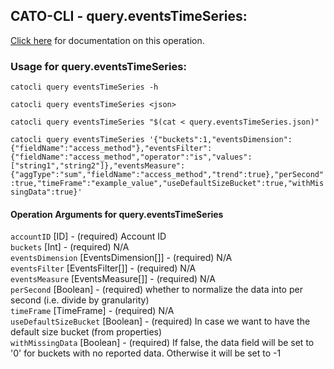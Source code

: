 
## CATO-CLI - query.eventsTimeSeries:
[Click here](https://api.catonetworks.com/documentation/#query-query.eventsTimeSeries) for documentation on this operation.

### Usage for query.eventsTimeSeries:

`catocli query eventsTimeSeries -h`

`catocli query eventsTimeSeries <json>`

`catocli query eventsTimeSeries "$(cat < query.eventsTimeSeries.json)"`

`catocli query eventsTimeSeries '{"buckets":1,"eventsDimension":{"fieldName":"access_method"},"eventsFilter":{"fieldName":"access_method","operator":"is","values":["string1","string2"]},"eventsMeasure":{"aggType":"sum","fieldName":"access_method","trend":true},"perSecond":true,"timeFrame":"example_value","useDefaultSizeBucket":true,"withMissingData":true}'`


#### Operation Arguments for query.eventsTimeSeries ####

`accountID` [ID] - (required) Account ID    
`buckets` [Int] - (required) N/A    
`eventsDimension` [EventsDimension[]] - (required) N/A    
`eventsFilter` [EventsFilter[]] - (required) N/A    
`eventsMeasure` [EventsMeasure[]] - (required) N/A    
`perSecond` [Boolean] - (required) whether to normalize the data into per second (i.e. divide by granularity)    
`timeFrame` [TimeFrame] - (required) N/A    
`useDefaultSizeBucket` [Boolean] - (required) In case we want to have the default size bucket (from properties)    
`withMissingData` [Boolean] - (required) If false, the data field will be set to '0' for buckets with no reported data. Otherwise it will be set to -1    

